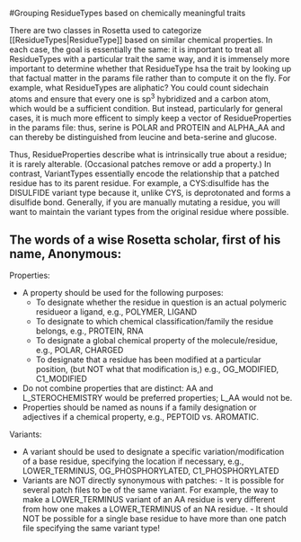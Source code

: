 #Grouping ResidueTypes based on chemically meaningful traits

There are two classes in Rosetta used to categorize [[ResidueTypes|ResidueType]] based on similar chemical properties.
In each case, the goal is essentially the same: it is important to treat all ResidueTypes with a particular trait the same way, and it is immensely more important to determine whether that ResidueType hsa the trait by looking up that factual matter in the params file rather than to compute it on the fly.
For example, what ResidueTypes are aliphatic?
You could count sidechain atoms and ensure that every one is sp<sup>3</sup> hybridized and a carbon atom, which would be a sufficient condition.
But instead, particularly for general cases, it is much more efficent to simply keep a vector of ResidueProperties in the params file: thus, serine is POLAR and PROTEIN and ALPHA_AA and can thereby be distinguished from leucine and beta-serine and glucose.

Thus, ResidueProperties describe what is intrinsically true about a residue; it is rarely alterable.
(Occasional patches remove or add a property.)
In contrast, VariantTypes essentially encode the relationship that a patched residue has to its parent residue. For example, a CYS:disulfide has the DISULFIDE variant type because it, unlike CYS, is deprotonated and forms a disulfide bond.
Generally, if you are manually mutating a residue, you will want to maintain the variant types from the original residue where possible.

## The words of a wise Rosetta scholar, first of his name, Anonymous: 

Properties:
-	A property should be used for the following purposes:
	- To designate whether the residue in question is an actual polymeric residueor a ligand, e.g., POLYMER, LIGAND
	- To designate to which chemical classification/family the residue belongs, e.g., PROTEIN, RNA
	- To designate a global chemical property of the molecule/residue, e.g., POLAR, CHARGED
	- To designate that a residue has been modified at a particular position, (but NOT what that modification is,) e.g., OG_MODIFIED, C1_MODIFIED
-	Do not combine properties that are distinct: AA and L_STEROCHEMISTRY would be preferred properties; L_AA would not be.
-	Properties should be named as nouns if a family designation or adjectives if a chemical property, e.g., PEPTOID vs. AROMATIC.

Variants:
-	 A variant should be used to designate a specific variation/modification of a base residue, specifying the location if necessary, e.g., LOWER_TERMINUS, OG_PHOSPHORYLATED, C1_PHOSPHORYLATED
-	 Variants are NOT directly synonymous with patches:
	- It is possible for several patch files to be of the same variant. For example, the way to make a LOWER_TERMINUS variant of an AA residue is very different from how one makes a LOWER_TERMINUS of an NA residue.
	- It should NOT be possible for a single base residue to have more than one patch file specifying the same variant type!

